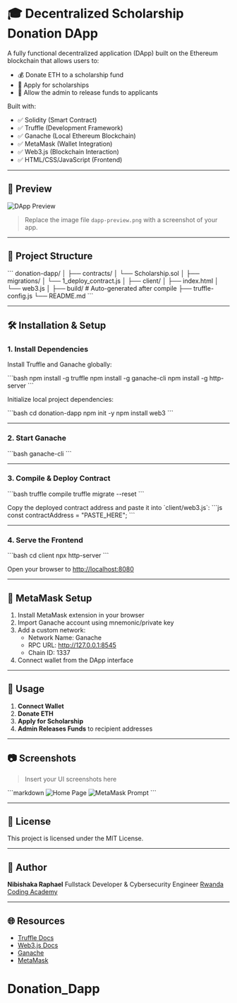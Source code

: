 
# 🎓 Decentralized Scholarship Donation DApp

A fully functional decentralized application (DApp) built on the Ethereum blockchain that allows users to:

- 💰 Donate ETH to a scholarship fund
- 📄 Apply for scholarships
- 🔐 Allow the admin to release funds to applicants

Built with:
- ✅ Solidity (Smart Contract)
- ✅ Truffle (Development Framework)
- ✅ Ganache (Local Ethereum Blockchain)
- ✅ MetaMask (Wallet Integration)
- ✅ Web3.js (Blockchain Interaction)
- ✅ HTML/CSS/JavaScript (Frontend)

---

## 🚀 Preview

![DApp Preview](./dapp-preview.png)

> Replace the image file `dapp-preview.png` with a screenshot of your app.

---

## 📁 Project Structure

\`\`\`
donation-dapp/
│
├── contracts/
│   └── Scholarship.sol
│
├── migrations/
│   └── 1_deploy_contract.js
│
├── client/
│   ├── index.html
│   └── web3.js
│
├── build/               # Auto-generated after compile
├── truffle-config.js
└── README.md
\`\`\`

---

## 🛠️ Installation & Setup

### 1. Install Dependencies

Install Truffle and Ganache globally:

\`\`\`bash
npm install -g truffle
npm install -g ganache-cli
npm install -g http-server
\`\`\`

Initialize local project dependencies:

\`\`\`bash
cd donation-dapp
npm init -y
npm install web3
\`\`\`

---

### 2. Start Ganache

\`\`\`bash
ganache-cli
\`\`\`

---

### 3. Compile & Deploy Contract

\`\`\`bash
truffle compile
truffle migrate --reset
\`\`\`

Copy the deployed contract address and paste it into \`client/web3.js\`:
\`\`\`js
const contractAddress = "PASTE_HERE";
\`\`\`

---

### 4. Serve the Frontend

\`\`\`bash
cd client
npx http-server
\`\`\`

Open your browser to [http://localhost:8080](http://localhost:8080)

---

## 🦊 MetaMask Setup

1. Install MetaMask extension in your browser
2. Import Ganache account using mnemonic/private key
3. Add a custom network:
   - Network Name: Ganache
   - RPC URL: http://127.0.0.1:8545
   - Chain ID: 1337
4. Connect wallet from the DApp interface

---

## 🧪 Usage

1. **Connect Wallet**
2. **Donate ETH**
3. **Apply for Scholarship**
4. **Admin Releases Funds** to recipient addresses

---

## 📷 Screenshots

> Insert your UI screenshots here

\`\`\`markdown
![Home Page](./screenshots/home.png)
![MetaMask Prompt](./screenshots/metamask.png)
\`\`\`

---

## 🧾 License

This project is licensed under the MIT License.

---

## 🙋 Author

**Nibishaka Raphael**
Fullstack Developer & Cybersecurity Engineer
[Rwanda Coding Academy](https://rca.ac.rw)

---

## 🌐 Resources

- [Truffle Docs](https://trufflesuite.com/docs/)
- [Web3.js Docs](https://web3js.readthedocs.io/)
- [Ganache](https://trufflesuite.com/ganache/)
- [MetaMask](https://metamask.io/)
# Donation_Dapp

